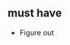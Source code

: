 ## must have
- Figure out <title>'s
- Favicon
- 404 page
- HTTPS?


# post launch cleanup
- remove gh-pages branch on jQuery-Collapse
- remove gh-pages branch on react-sortable


## nice to have
- Project Link list
- Experiments Link list
- Curated Link List
